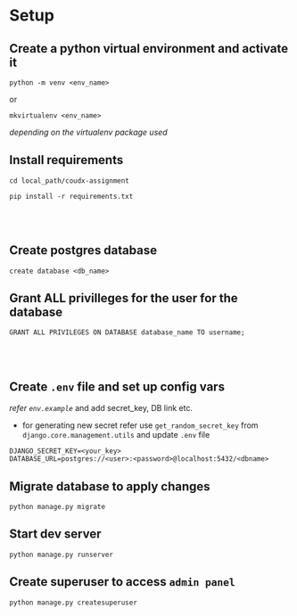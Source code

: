 # Setup

## Create a python virtual environment and activate it
```
python -m venv <env_name>
```
or
```
mkvirtualenv <env_name> 
```
*depending on the virtualenv package used*

## Install requirements
```
cd local_path/coudx-assignment

pip install -r requirements.txt
```

<br>
<br>

## Create postgres database
```
create database <db_name>
```
## Grant ALL privilleges for the user for the database
```
GRANT ALL PRIVILEGES ON DATABASE database_name TO username;
```

<br>
<br>

## Create `.env` file and set up config vars 
*refer `env.example`* and add secret_key, DB link etc.

- for generating new secret refer use `get_random_secret_key` from `django.core.management.utils`
and update `.env` file
```
DJANGO_SECRET_KEY=<your_key>
DATABASE_URL=postgres://<user>:<password>@localhost:5432/<dbname>
```


## Migrate database to apply changes
```
python manage.py migrate
```

## Start dev server
```
python manage.py runserver
```

## Create superuser to access `admin panel`
```
python manage.py createsuperuser
```
